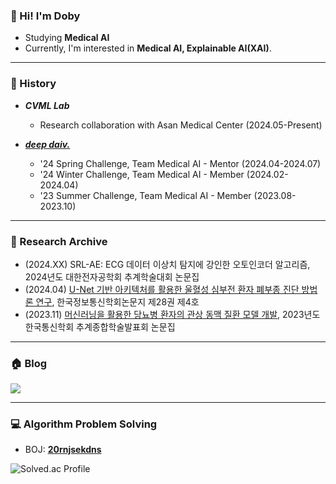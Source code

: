 ### 👋 Hi! I'm Doby 
* Studying <b>Medical AI</b>
* Currently, I'm interested in <b>Medical AI, Explainable AI(XAI)</b>.
* * *
### 🦾 History
* <i><b>CVML Lab</b></i>
  * Research collaboration with Asan Medical Center (2024.05-Present)

* <i><b><a href="https://deepdaiv.oopy.io/">deep daiv.</a></b></i>
  * '24 Spring Challenge, Team Medical AI - Mentor (2024.04-2024.07)
  * '24 Winter Challenge, Team Medical AI - Member (2024.02-2024.04)
  * '23 Summer Challenge, Team Medical AI - Member (2023.08-2023.10)

* * *
### 📂 Research Archive
* (2024.XX) SRL-AE: ECG 데이터 이상치 탐지에 강인한 오토인코더 알고리즘, 2024년도 대한전자공학회 추계학술대회 논문집
* (2024.04) <a href="https://www.dbpia.co.kr/journal/articleDetail?nodeId=NODE11758380">U-Net 기반 아키텍처를 활용한 울혈성 심부전 환자 폐부종 진단 방법론 연구</a>, 한국정보통신학회논문지 제28권 제4호
* (2023.11) <a href="https://www.dbpia.co.kr/journal/articleDetail?nodeId=NODE11667724">머신러닝을 활용한 당뇨병 환자의 관상 동맥 질환 모델 개발</a>, 2023년도 한국통신학회 추계종합학술발표회 논문집
* * *
### 🏠 Blog
<a href="https://draw-code-boy.tistory.com/"><img src="https://img.shields.io/badge/Doby's Lab-F36D5D?style=flat-square&logo=Tistory&logoColor=FFFFFF"/></a>
* * *
### 💻 Algorithm Problem Solving
* BOJ: <b>[20rnjsekdns](https://www.acmicpc.net/user/20rnjsekdns)</b>

![Solved.ac Profile](http://mazassumnida.wtf/api/v2/generate_badge?boj=20rnjsekdns)
